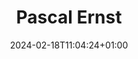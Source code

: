 ---
title: "Pascal Ernst"
date: 2024-02-18T11:04:24+01:00
draft: true
image: "img/default.jpg"
description: "Thesis Student: Optical flow for velocity estimation using event cameras"
weight: 4
---